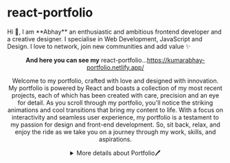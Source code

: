 # react-portfolio


<p>
Hi 👋, I am **Abhay** an enthusiastic and ambitious frontend developer and a creative designer. I specialise in Web Development, JavaScript and Design. I love to network, join new communities and add value ✨

<p align="center"><b> And here you can see my</b> react-portfolio...<a target="_blank" href='https://kumarabhay-portfolio.netlify.app/'>https://kumarabhay-portfolio.netlify.app/</a></p>
<p align="center">Welcome to my portfolio, crafted with love and designed with innovation. My portfolio is powered by React and boasts a collection of my most recent projects, each of which has been created with care, precision and an eye for detail. As you scroll through my portfolio, you'll notice the striking animations and cool transitions that bring my content to life. With a focus on interactivity and seamless user experience, my portfolio is a testament to my passion for design and front-end development. So, sit back, relax, and enjoy the ride as we take you on a journey through my work, skills, and aspirations.</p>

<details align="center">
  <summary>More details about Portfolio🖊️</summary>
🔭 I used libraries like : "aos" , "typewriter-effect", "react-icons" , "animate.css", "react-sound"...

<p>I made components like navbar, footer, sound-player, project-display-section, about-me, go-up-btn, message-me-section.
  <h4 align="center" style="color:red">💬Sections:</h4>
<ul type="*" align="center">
  <li><details align="center">
    <summary>Landing Page</summary>
    The landing or home Page has an about section where I used typewriter library to give that typewriter infinte loop effect and then my image and last but not least skill set is displayed.
    </details>
  </li>
  <li><details align="center">
    <summary>Projects Page</summary>
    Welcome to the project page made with React! Here, I am thrilled to showcase three of my projects, each of which has been developed using cutting-edge technologies and with an emphasis on user experience. We've pulled all the data for these projects from our very own API, created with precision and care to ensure the most up-to-date information is available to our users. I  has worked hard to bring you an exceptional viewing experience that's both informative and visually appealing. So, without further ado, let's dive into the world of our projects!
    </details>
  </li>
  <li><details align="center">
    <summary>Contact Page</summary>
    The landing or home Page has an about section where I used typewriter library to give that typewriter infinte loop effect and then my image and last but not least skill set is displayed.
    </details>
  </li>
  <li>✨✨About✨✨</li>
</ul>
  

- 👨‍💻 All of my projects are available at [Portfolio](https://kumarabhay-portfolio.netlify.app/)

- 💬 Ask me about **open source, web development, and community management**

- 📫 Reach me out at **Abhaycbr07@gmail.com**

</details>
</p>
